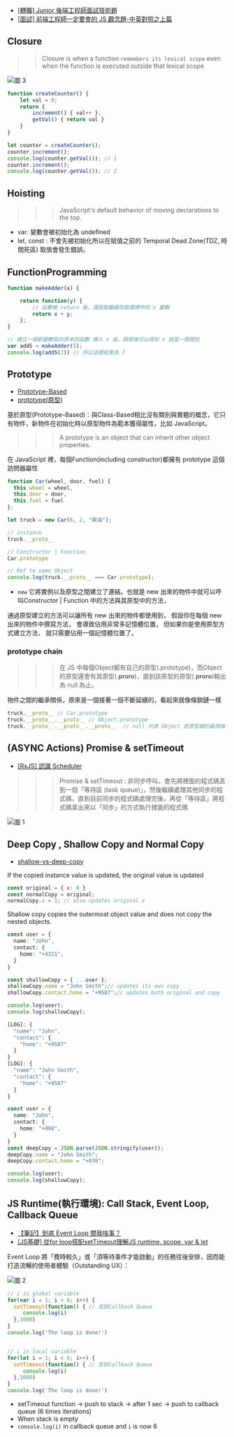 
- [[轉職] Junior 後端工程師面試技術題](https://reurl.cc/x1lnK1)
- [[面試] 前端工程師一定要會的 JS 觀念題-中英對照之上篇](https://reurl.cc/pZLOKa)

## Closure 

>> Closure is when a function `remembers its lexical scope` even when the function is executed outside that lexical scope

![圖 3](../images/7fae4b5afb39f779b2b16fa231fcb6daf36bc76b803b3fc3d342e3b5fe2d8ce6.png)  

```typescript
function createCounter() {
    let val = 0;
    return {
        increment() { val++ },
        getVal() { return val }
    }
}

let counter = createCounter();
counter.increment();
console.log(counter.getVal()); // 1
counter.increment();
console.log(counter.getVal()); // 2
```

## Hoisting

>>> JavaScript's default behavior of moving declarations to the top.

- var: 變數會被初始化為 undefined
- let, const : 不會先被初始化所以在賦值之前的 Temporal Dead Zone(TDZ, 時間死區) 取值會發生錯誤。

## FunctionProgramming

```javascript
function makeAdder(x) {

    return function(y) {
        // 函數被 return 後，還是能繼續存取環境中的 x 變數
        return x + y;
    };
}

// 建立一個新變數指向原本的函數 傳入 x 值，調用後可以得到 x 就是一個閉包
var add5 = makeAdder(5);
console.log(add5(2)) // 所以這裡結果為 7
```

## Prototype

- [Prototype-Based](https://maxleebk.com/2020/07/25/prototype/)
- [prototype(原型)](https://hackmd.io/@WangShuan/HJQgaUjhu#prototype%E5%8E%9F%E5%9E%8B)

基於原型(Prototype-Based)：與Class-Based相比沒有類別與實體的概念，它只有物件，新物件在初始化時以原型物件為範本獲得屬性，比如 JavaScript。

>>> A prototype is an object that can inherit other object properties.

在 JavaScript 裡，每個Function(including constructor)都擁有 prototype 這個訪問器屬性
```typescript
function Car(wheel, door, fuel) {
  this.wheel = wheel,
  this.door = door,
  this.fuel = fuel
};

let truck = new Car(6, 2, "柴油");

// instance 
truck.__proto__

// Constructor | Function
Car.prototype

// Ref to same Object
console.log(truck.__proto__ === Car.prototype);
```
- `new` 它將實例以及原型之間建立了連結。也就是 new 出來的物件中就可以呼叫Constructor | Function 中的方法與其原型中的方法，

通過原型建立的方法可以讓所有 new 出來的物件都使用到，
假設你在每個 new 出來的物件中撰寫方法，
會導致佔用非常多記憶體位置，
但如果你是使用原型方式建立方法，
就只需要佔用一個記憶體位置了。

### prototype chain

>>>在 JS 中每個Object都有自己的原型(.prototype)，而Object的原型還會有其原型(.__proro__)，直到該原型的原型(.__proro__)輸出為 null 為止。

物件之間的繼承關係，原來是一個接著一個不斷延續的，看起來就像條鎖鏈一樣
```typescript
truck.__proto__ // Car.prototype
truck.__proto__.__proto__ // Object.prototype
truck.__proto__.__proto__.__proto__  // null 代表 Object 是原型鏈的最頂端
```

## (ASYNC Actions) Promise & setTimeout

- [[RxJS] 認識 Scheduler](https://fullstackladder.dev/blog/2020/10/19/mastering-rxjs-34-introduce-scheduler-of-rxjs/)

>>> Promise & setTimeout : 非同步呼叫，會先將裡面的程式碼丟到一個「等待區 (task queue)」，然後繼續處理其他同步的程式碼，直到目前同步的程式碼處理完後，再從「等待區」將程式碼拿出來以「同步」的方式執行裡面的程式碼

![圖 1](../images/9f2d5b682b713d7b6aeafc0a6b261081cbf5c14388dcab76ca6a0d9f33299103.png)  


## Deep Copy , Shallow Copy and Normal Copy

- [shallow-vs-deep-copy](https://dev.to/saimwebhr/normal-vs-shallow-vs-deep-copy-in-javascripttypescript-lhh)

If the copied instance value is updated, the original value is updated
```javascript
const original = { x: 0 }
const normalCopy = original;
normalCopy.x = 1; // also updates original.x
```

Shallow copy copies the outermost object value and does not copy the nested objects. 
```typescript
const user = {
  name: "John",
  contact: {
    home: "+4321",
  }
}

const shallowCopy = { ...user };
shallowCopy.name = "John Smith";// updates its own copy
shallowCopy.contact.home = "+9587";// updates both original and copy

console.log(user);
console.log(shallowCopy);

[LOG]: {
  "name": "John",
  "contact": {
    "home": "+9587"
  }
} 
[LOG]: {
  "name": "John Smith",
  "contact": {
    "home": "+9587"
  }
} 

const user = {
  name: "John",
  contact: {
    home: "+098",
  }
}
const deepCopy = JSON.parse(JSON.stringify(user));
deepCopy.name = "John Smith";
deepCopy.contact.home = "+070";

console.log(user);
console.log(shallowCopy);
```

## JS Runtime(執行環境): Call Stack, Event Loop, Callback Queue

- [【筆記】到底 Event Loop 關我啥事？](https://medium.com/infinitegamer/why-event-loop-exist-e8ac9d287044)
- [[JS基礎] 從for loop搭配setTimeout理解JS runtime, scope, var & let](https://medium.com/johnny%E7%9A%84%E8%BD%89%E8%81%B7%E5%B7%A5%E7%A8%8B%E5%B8%AB%E7%AD%86%E8%A8%98/js%E5%9F%BA%E7%A4%8E-%E5%BE%9Efor-loop%E6%90%AD%E9%85%8Dsettimeout%E7%90%86%E8%A7%A3-event-loop-scope-chain-var-let-ab63da5d792)

Event Loop 將「費時較久」或「須等待事件才能啟動」的任務往後安排，因而能打造流暢的使用者體驗（Outstanding UX）：

![圖 2](../images/b5cb0b5f579bde63ca581ab33fa9ab29e207cb1ae33bd645701bb55220f2f1a6.png)  

```javascript
// i is global variable
for(var i = 1; i < 6; i++) {
  setTimeout(function() { // 丟到Callback Queue
     console.log(i)
  },1000)
}
console.log('The loop is done!')


// i is local variable
for(let i = 1; i < 6; i++) {
  setTimeout(function() { // 丟到Callback Queue
     console.log(i)
  },1000)
}
console.log('The loop is done!')
```
- setTimeout function -> push to stack -> after 1 sec -> push to callback queue (6 times iterations)
- When stack is empty 
- `console.log(i)` in callback queue and `i` is now 6